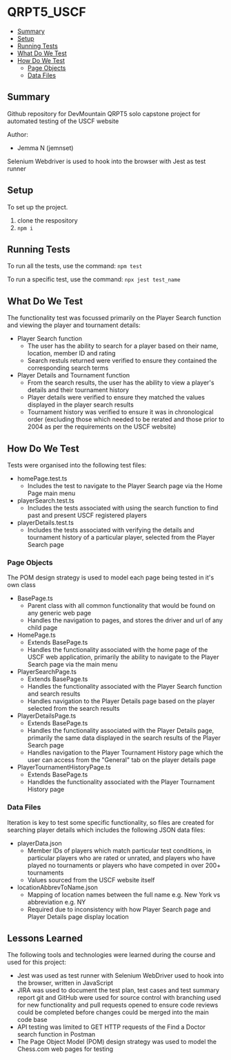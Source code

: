 # QRPT5_USCF
- [Summary](#summary)
- [Setup](#setup)
- [Running Tests](#running-tests)
- [What Do We Test](#what-do-we-test)
- [How Do We Test](#how-do-we-test)
    - [Page Objects](#page-objects)
    - [Data Files](#data-files)
   
## Summary   
Github repository for DevMountain QRPT5 solo capstone project for automated testing of the USCF website

Author:

- Jemma N (jemnset)

Selenium Webdriver is used to hook into the browser with Jest as test runner

## Setup

To set up the project.

1. clone the respository
1. `npm i`

## Running Tests

To run all the tests, use the command: `npm test`

To run a specific test, use the command: `npx jest test_name`

## What Do We Test

The functionality test was focussed primarily on the Player Search function and viewing the player and tournament details:

- Player Search function
    - The user has the ability to search for a player based on their name, location, member ID and rating
    - Search restuls returned were verified to ensure they contained the corresponding search terms 
- Player Details and Tournament function
    - From the search results, the user has the ability to view a player's details and their tournament history
    - Player details were verified to ensure they matched the values displayed in the player search results
    - Tournament history was verified to ensure it was in chronological order (excluding those which needed to be rerated and those prior to 2004 as per the requirements on the USCF website)

## How Do We Test

Tests were organised into the following test files:

- homePage.test.ts
    - Includes the test to navigate to the Player Search page via the Home Page main menu
- playerSearch.test.ts
    - Includes the tests associated with using the search function to find past and present USCF registered players
- playerDetails.test.ts
    - Includes the tests associated with verifying the details and tournament history of a particular player, selected from the Player Search page

### Page Objects

The POM design strategy is used to model each page being tested in it's own class

- BasePage.ts
    - Parent class with all common functionality that would be found on any generic web page
    - Handles the navigation to pages, and stores the driver and url of any child page 
- HomePage.ts
    - Extends BasePage.ts
    - Handles the functionality associated with the home page of the USCF web application, primarily the ability to navigate to the Player Search page via the main menu
- PlayerSearchPage.ts
    - Extends BasePage.ts
    - Handles the functionality associated with the Player Search function and search results
    - Handles navigation to the Player Details page based on the player selected from the search results
- PlayerDetailsPage.ts
    - Extends BasePage.ts
    - Handles the functionality associated with the Player Details page, primarily the same data displayed in the search results of the Player Search page
    - Handles navigation to the Player Tournament History page which the user can access from the "General" tab on the player details page
- PlayerTournamentHistoryPage.ts
    - Extends BasePage.ts
    - Handldes the functionality associated with the Player Tournament History page

### Data Files

Iteration is key to test some specific functionality, so files are created for searching player details which includes the following JSON data files:

- playerData.json
    - Member IDs of players which match particular test conditions, in particular players who are rated or unrated, and players who have played no tournaments or players who have competed in over 200+ tournaments
    - Values sourced from the USCF website itself
- locationAbbrevToName.json
    - Mapping of location names between the full name e.g. New York vs abbreviation e.g. NY
    - Required due to inconsistency with how Player Search page and Player Details page display location

## Lessons Learned

The following tools and technologies were learned during the course and used for this project:

- Jest was used as test runner with Selenium WebDriver used to hook into the browser, written in JavaScript
- JIRA was used to document the test plan, test cases and test summary report
git and GitHub were used for source control with branching used for new functionality and pull requests opened to ensure code reviews could be completed before changes could be merged into the main code base
- API testing was limited to GET HTTP requests of the Find a Doctor search function in Postman
- The Page Object Model (POM) design strategy was used to model the Chess.com web pages for testing

